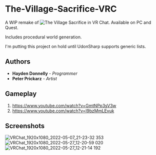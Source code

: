 # The-Village-Sacrifice-VRC

A WIP remake of ![The Village Sacrifice](https://github.com/hayden-donnelly/The-Village-Sacrifice) in VR Chat.
Available on PC and Quest.

Includes procedural world generation.

I'm putting this project on hold until UdonSharp supports generic lists.

## Authors

* **Hayden Donnelly** - *Programmer*
* **Peter Prickarz** - *Artist*

## Gameplay

1) https://www.youtube.com/watch?v=GmtNPp3sV3w
2) https://www.youtube.com/watch?v=I9bzMmLEvuk

## Screenshots

![VRChat_1920x1080_2022-05-07_21-23-32 353](https://user-images.githubusercontent.com/30982485/167277980-f09f396d-0a5a-4b2f-8465-ea8740702057.png)
![VRChat_1920x1080_2022-05-27_12-20-59 020](https://user-images.githubusercontent.com/30982485/170739478-4d1e148b-b37a-416e-a8f3-032d4f9eaad0.png)
![VRChat_1920x1080_2022-05-27_12-21-14 192](https://user-images.githubusercontent.com/30982485/170739504-2b5a3e2a-7e31-4deb-8617-1a3427ed5144.png)
